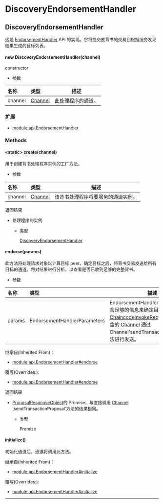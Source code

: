 # DiscoveryEndorsementHandler

## DiscoveryEndorsementHandler

这是 [EndorsementHandler](https://hyperledger.github.io/fabric-sdk-node/release-1.4/module-api.EndorsementHandler.html) API 的实现。它将提交要背书的交易到根据服务发现结果生成的目标列表。

#### new DiscoveryEndorsementHandler(channel)

constructor

- 参数

| 名称    | 类型                                                                              | 描述               |
| :------ | :-------------------------------------------------------------------------------- | ------------------ |
| channel | [Channel](https://hyperledger.github.io/fabric-sdk-node/release-1.4/Channel.html) | 此处理程序的通道。 |

### 扩展

- [module:api.EndorsementHandler](https://hyperledger.github.io/fabric-sdk-node/release-1.4/module-api.EndorsementHandler.html)

### Methods

#### &lt;static&gt; create(channel)

用于创建背书处理程序实例的工厂方法。

- 参数

| 名称    | 类型                                                                              | 描述                               |
| :------ | :-------------------------------------------------------------------------------- | ---------------------------------- |
| channel | [Channel](https://hyperledger.github.io/fabric-sdk-node/release-1.4/Channel.html) | 该背书处理程序将要服务的通道实例。 |

返回结果

- 处理程序的实例

  - 类型

    [DiscoveryEndorsementHandler](https://hyperledger.github.io/fabric-sdk-node/release-1.4/DiscoveryEndorsementHandler.html)

#### endorse(params)

此方法将处理请求对象以计算目标 peer。确定目标之后，将背书交易发送给所有目标的通道。将对结果进行分析，以查看是否已收到足够的完整背书。

- 参数

| 名称   | 类型                         | 描述                                                                                                                                                                                                                                                                                                                                        |
| :----- | :--------------------------- | ------------------------------------------------------------------------------------------------------------------------------------------------------------------------------------------------------------------------------------------------------------------------------------------------------------------------------------------- |
| params | EndorsementHandlerParameters | EndorsementHandlerParameters 包含足够的信息来确定目标，并包含一个[ChaincodeInvokeRequest](https://hyperledger.github.io/fabric-sdk-node/release-1.4/global.html#ChaincodeInvokeRequest)，要使用包含的 [Channel](https://hyperledger.github.io/fabric-sdk-node/release-1.4/Channel.html) 通过 Channel'sendTransactionProposal'方法进行发送。 |

继承自(Inherited From)：

- [module:api.EndorsementHandler#endorse](https://hyperledger.github.io/fabric-sdk-node/release-1.4/module-api.EndorsementHandler.html#endorse)

覆写(Overrides:):

- [module:api.EndorsementHandler#endorse](https://hyperledger.github.io/fabric-sdk-node/release-1.4/module-api.EndorsementHandler.html#endorse)

返回结果

- [ProposalResponseObject](https://hyperledger.github.io/fabric-sdk-node/release-1.4/global.html#ProposalResponseObject)的 Promise，与直接调用 [Channel](https://hyperledger.github.io/fabric-sdk-node/release-1.4/Channel.html) 'sendTransactionProposal'方法的结果相同。

  - 类型

    Promise

#### initialize()

初始化通道后，通道将调用此方法。

继承自(Inherited From)：

- [module:api.EndorsementHandler#initialize](https://hyperledger.github.io/fabric-sdk-node/release-1.4/module-api.EndorsementHandler.html#initialize)

覆写(Overrides:):

- [module:api.EndorsementHandler#initialize](https://hyperledger.github.io/fabric-sdk-node/release-1.4/module-api.EndorsementHandler.html#initialize)

---
